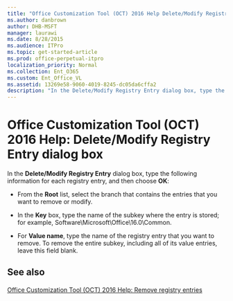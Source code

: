 ```yaml
---
title: "Office Customization Tool (OCT) 2016 Help Delete/Modify Registry Entry dialog box"
ms.author: danbrown
author: DHB-MSFT
manager: laurawi
ms.date: 8/28/2015
ms.audience: ITPro
ms.topic: get-started-article
ms.prod: office-perpetual-itpro
localization_priority: Normal
ms.collection: Ent_O365
ms.custom: Ent_Office_VL
ms.assetid: 13269e58-9060-4019-8245-dc05da6cffa2
description: "In the Delete/Modify Registry Entry dialog box, type the following information for each registry entry, and then choose OK:"
---
```


# Office Customization Tool (OCT) 2016 Help: Delete/Modify Registry Entry dialog box

In the **Delete/Modify Registry Entry** dialog box, type the following information for each registry entry, and then choose **OK**:
  
- From the **Root** list, select the branch that contains the entries that you want to remove or modify. 
    
- In the **Key** box, type the name of the subkey where the entry is stored; for example, Software\Microsoft\Office\16.0\Common.
    
- For **Value name**, type the name of the registry entry that you want to remove. To remove the entire subkey, including all of its value entries, leave this field blank.
    
## See also

#### 

[Office Customization Tool (OCT) 2016 Help: Remove registry entries](oct-2016-help-remove-registry-entries.md)

